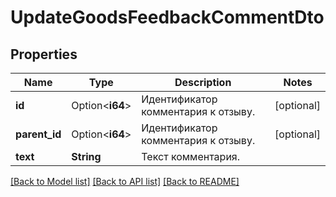 # UpdateGoodsFeedbackCommentDto

## Properties

Name | Type | Description | Notes
------------ | ------------- | ------------- | -------------
**id** | Option<**i64**> | Идентификатор комментария к отзыву.  | [optional]
**parent_id** | Option<**i64**> | Идентификатор комментария к отзыву.  | [optional]
**text** | **String** | Текст комментария. | 

[[Back to Model list]](../README.md#documentation-for-models) [[Back to API list]](../README.md#documentation-for-api-endpoints) [[Back to README]](../README.md)


